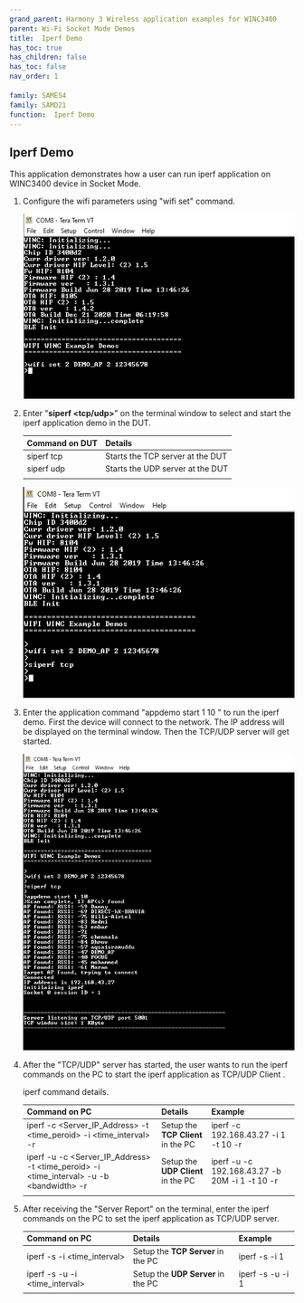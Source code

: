 ```yaml
---
grand_parent: Harmony 3 Wireless application examples for WINC3400
parent: Wi-Fi Socket Mode Demos
title:  Iperf Demo
has_toc: true
has_children: false
has_toc: false
nav_order: 1

family: SAME54
family: SAMD21
function:  Iperf Demo
---		
```


## Iperf Demo<a name="iperfdemo"></a>

This application demonstrates how a user can run iperf application on WINC3400 device in Socket Mode.
1. Configure the wifi parameters using "wifi set" command.

	![](images/ping_demo_config.png)
	

2. Enter "**siperf <tcp/udp>**" on the terminal window to select and start the iperf application demo in the DUT.

	| Command  on DUT       | Details        |                               
	| ----------------| -----------------------------------------------------  
	| siperf tcp    | Starts the TCP server at the DUT| 
	| siperf udp  | Starts the UDP server at the DUT | 
	|||

	![](images/siperf_tcp.png)

3. Enter the application command "appdemo start 1 10 " to run the iperf demo. First the device will connect to the network. The IP address will be displayed on the terminal window. Then the TCP/UDP server will get started.

	![](images/iperf_tcp_start.png)



4. After the "TCP/UDP" server has started, the user wants to run the iperf commands on the PC to start the iperf application as TCP/UDP Client .

	iperf command details.

	| Command  on PC      | Details        |               Example                |
	| ----------------| ---------------|-------------------------------       |
	| iperf -c \<Server_IP_Address\> -t \<time_peroid\> -i \<time_interval\> -r   | Setup the **TCP Client** in the PC | iperf -c 192.168.43.27 -i 1 -t 10 -r        |
	| iperf -u -c \<Server_IP_Address\> -t \<time_peroid\> -i \<time_interval\> -u -b \<bandwidth\>  -r  | Setup the **UDP Client** in the PC | iperf -u -c 192.168.43.27 -b 20M -i 1 -t 10 -r |
	|||


5. After receiving the "Server Report" on the terminal, enter the iperf commands on the PC to set the iperf application as TCP/UDP server.

	| Command on PC        | Details        |               Example                |
	| ----------------| ---------------|-------------------------------       |
	| iperf -s -i \<time_interval\>   | Setup the **TCP Server** in the PC | iperf -s -i 1        |
	| iperf -s -u -i \<time_interval\>  | Setup the **UDP Server** in the PC | iperf -s -u -i 1 |
	|||



